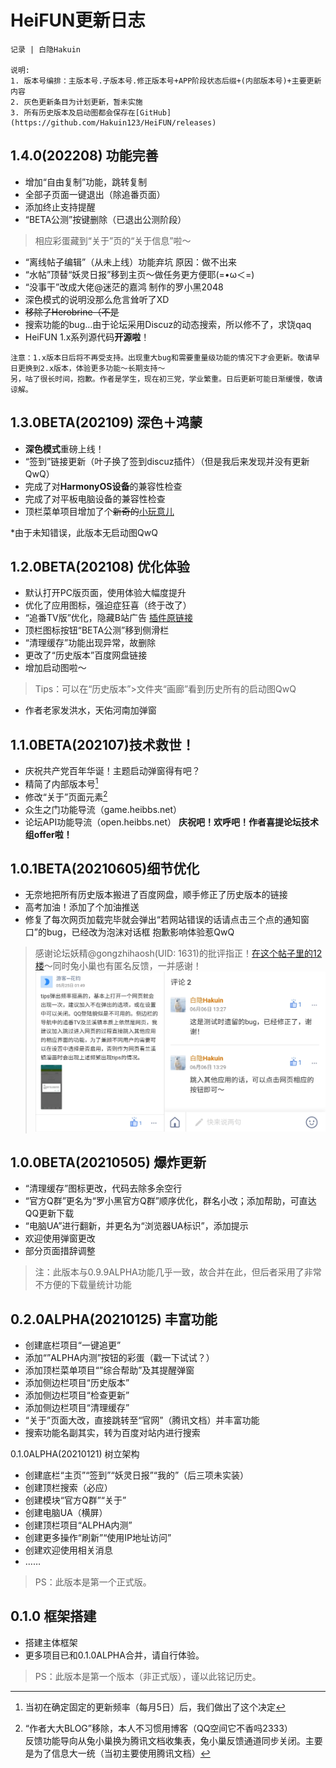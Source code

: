 # HeiFUN更新日志

```
记录 | 白隐Hakuin 

说明:
1. 版本号编排：主版本号.子版本号.修正版本号+APP阶段状态后缀+(内部版本号)+主要更新内容
2. 灰色更新条目为计划更新，暂未实施
3. 所有历史版本及启动图都会保存在[GitHub](https://github.com/Hakuin123/HeiFUN/releases)
```

## 1.4.0(202208) 功能完善
- 增加“自由复制”功能，跳转复制
- 全部子页面一键退出（除追番页面）
- 添加终止支持提醒
- “BETA公测”按键删除（已退出公测阶段）
>相应彩蛋藏到“关于”页的“关于信息”啦～
- “离线帖子编辑”（从未上线）功能弃坑  原因：做不出来
- “水帖”顶替“妖灵日报”移到主页～做任务更方便耶(=•ω＜=)
- “没事干”改成大佬@迷茫的嘉鸿 制作的罗小黑2048
- 深色模式的说明没那么危言耸听了XD
- ~~移除了Herobrine（不是~~
- 搜索功能的bug…由于论坛采用Discuz的动态搜索，所以修不了，求饶qaq
- HeiFUN 1.x系列源代码**开源啦**！

```
注意：1.x版本日后将不再受支持。出现重大bug和需要重量级功能的情况下才会更新。敬请早日更换到2.x版本，体验更多功能～长期支持～
另，咕了很长时间，抱歉。作者是学生，现在初三党，学业繁重。日后更新可能日渐缓慢，敬请谅解。
```

## 1.3.0BETA(202109) 深色＋鸿蒙
- **深色模式**重磅上线！
- “签到”链接更新（叶子换了签到discuz插件）（但是我后来发现并没有更新QwQ）
- 完成了对**HarmonyOS设备**的兼容性检查
- 完成了对平板电脑设备的兼容性检查
- 顶栏菜单项目增加了个~~新奇的~~[小玩意儿](https://aidn.jp/mikutap)

*由于未知错误，此版本无启动图QwQ

## 1.2.0BETA(202108) 优化体验
- 默认打开PC版页面，使用体验大幅度提升
- 优化了应用图标，强迫症狂喜（终于改了）
- “追番TV版”优化，隐藏B站广告 [插件原链接](http://via-app.cn/#/pluginDetail/67)
- 顶栏图标按钮“BETA公测”移到侧滑栏
- “清理缓存”功能出现异常，故删除
- 更改了“历史版本”百度网盘链接
- 增加启动图啦～ 
>Tips：可以在“历史版本”>文件夹“画廊”看到历史所有的启动图QwQ
- 作者老家发洪水，天佑河南加弹窗

## 1.1.0BETA(202107)技术救世！
- 庆祝共产党百年华诞！主题启动弹窗得有吧？
- 精简了内部版本号[^1]
- 修改“关于”页面元素[^2]
- 众生之门功能导流（game.heibbs.net）
- 论坛API功能导流（open.heibbs.net）
**庆祝吧！欢呼吧！作者喜提论坛技术组offer啦！**

[^1]: 当初在确定固定的更新频率（每月5日）后，我们做出了这个决定
[^2]: “作者大大BLOG”移除，本人不习惯用博客（QQ空间它不香吗2333）<br/>反馈功能导向从兔小巢换为腾讯文档收集表，兔小巢反馈通道同步关闭。主要是为了信息大一统（当初主要使用腾讯文档）


## 1.0.1BETA(20210605)细节优化
- 无奈地把所有历史版本搬进了百度网盘，顺手修正了历史版本的链接
- 高考加油！添加了个加油推送
- 修复了每次网页加载完毕就会弹出“若网站错误的话请点击三个点的通知窗口”的bug，已经改为泡沫对话框 抱歉影响体验惹QwQ
>感谢论坛妖精@gongzhihaosh(UID: 1631)的批评指正！[在这个帖子里的12楼](https://www.heibbs.net/forum.php?mod=redirect&goto=findpost&ptid=1586&pid=34660)～同时兔小巢也有匿名反馈，一并感谢！
![兔小巢反馈截图](/docs/兔小巢反馈截图.png)

## 1.0.0BETA(20210505) 爆炸更新
- “清理缓存”图标更改，代码去除多余空行
- “官方Q群”更名为“罗小黑官方Q群”顺序优化，群名小改；添加帮助，可直达QQ更新下载
- “电脑UA”进行翻新，并更名为“浏览器UA标识”，添加提示
- 欢迎使用弹窗更改
- 部分页面措辞调整
>注：此版本与0.9.9ALPHA功能几乎一致，故合并在此，但后者采用了非常不方便的下载量统计功能

## 0.2.0ALPHA(20210125) 丰富功能
- 创建底栏项目“一键追更”
- 添加“”ALPHA内测”按钮的彩蛋（戳一下试试？）
- 添加顶栏菜单项目“”综合帮助”及其提醒弹窗
- 添加侧边栏项目“历史版本”
- 添加侧边栏项目“检查更新”
- 添加侧边栏项目“清理缓存”
- “关于”页面大改，直接跳转至“官网”（腾讯文档）并丰富功能
- 搜索功能名副其实，转为百度对站内进行搜索

0.1.0ALPHA(20210121) 树立架构
- 创建底栏“主页”“签到”“妖灵日报”“我的”（后三项未实装）
- 创建顶栏搜索（必应）
- 创建模块“官方Q群”“关于”
- 创建电脑UA（横屏）
- 创建顶栏项目“ALPHA内测”
- 创建更多操作“刷新”“使用IP地址访问”
- 创建欢迎使用相关消息
- ……
>PS：此版本是第一个正式版。

## 0.1.0 框架搭建
- 搭建主体框架
- 更多项目已和0.1.0ALPHA合并，请自行体验。
>PS：此版本是第一个版本（非正式版），谨以此铭记历史。
